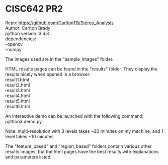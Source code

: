 # CISC642 PR2
Repo: https://github.com/CarltonTB/Stereo_Analysis  
Author: Carlton Brady  
python version: 3.6.3  
dependencies:  
-opencv  
-numpy  


The images used are in the "sample_images" folder.    

HTML results pages can be found in the "results" folder. They display the results nicely
when opened in a browser:  
result1.html  
result2.html  
result3.html  
result4.html  
result5.html  
result6.html  

An interactive demo can be launched with the following command:  
python3 demo.py  

Note: multi-resolution with 3 levels takes ~20 minutes on my machine, and 1 level takes ~10 minutes   

The "feature_based" and "region_based" folders contain various other results images, 
but the html pages have the best results with explanations and parameters listed.   
